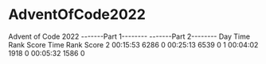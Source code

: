 # AdventOfCode2022
Advent of Code 2022
      -------Part 1--------   -------Part 2--------
Day       Time  Rank  Score       Time  Rank  Score
  2   00:15:53  6286      0   00:25:13  6539      0
  1   00:04:02  1918      0   00:05:32  1586      0
